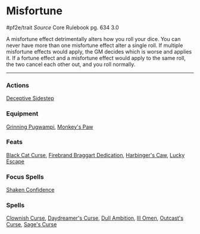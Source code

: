 # Misfortune
#pf2e/trait 
*Source* Core Rulebook pg. 634 3.0

A misfortune effect detrimentally alters how you roll your dice. You can never have more than one misfortune effect alter a single roll. If multiple misfortune effects would apply, the GM decides which is worse and applies it. If a fortune effect and a misfortune effect would apply to the same roll, the two cancel each other out, and you roll normally.

---

### Actions
[Deceptive Sidestep](Deceptive%20Sidestep)

### Equipment
[Grinning Pugwampi](Grinning%20Pugwampi), [Monkey's Paw](Monkey's%20Paw)

### Feats
[Black Cat Curse](Black%20Cat%20Curse), [Firebrand Braggart Dedication](Firebrand%20Braggart%20Dedication), [Harbinger's Caw](Harbinger's%20Caw), [Lucky Escape](Lucky%20Escape)

### Focus Spells
[Shaken Confidence](../Spells_Rituals/Focus%20Spells/Level%204/Shaken%20Confidence.md)

### Spells
[Clownish Curse](../Spells_Rituals/Arcane_Tradition/Level%204/Clownish%20Curse.md), [Daydreamer's Curse](../Spells_Rituals/Arcane_Tradition/Level%204/Daydreamer's%20Curse.md), [Dull Ambition](../Spells_Rituals/Arcane_Tradition/Level%204/Dull%20Ambition.md), [Ill Omen](../Spells_Rituals/Arcane_Tradition/Level%201/Ill%20Omen.md), [Outcast's Curse](../Spells_Rituals/Arcane_Tradition/Level%204/Outcast's%20Curse.md), [Sage's Curse](../Spells_Rituals/Arcane_Tradition/Level%204/Sage's%20Curse.md)